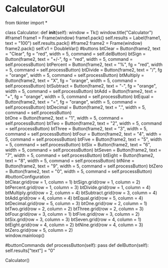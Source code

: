 # CalculatorGUI
from tkinter import *

class Calculator:
    def __init__(self):
        window = Tk()
        window.title("Calculator")
#frame1
        frame1 = Frame(window)
        frame1.pack()
        self.results = Label(frame1, text = "100")
        self.results.pack()
#frame2
        frame2 = Frame(window)
        frame2.pack()
        self.v1 = DoubleVar()
#buttons
        btClear = Button(frame2, text = "Clear", fg = "red", width = 5,
                    command = self.delButton)
        btSign = Button(frame2, text = "+/-", fg = "red", width = 5,
                    command = self.processButton)
        btPercent = Button(frame2, text = "%", fg = "red", width = 5,
                    command = self.processButton)
        btDivide = Button(frame2, text = "/", fg = "orange", width = 5,
                    command = self.processButton)
        btMultiply = Button(frame2, text = "X", fg = "orange", width = 5,
                    command = self.processButton)
        btSubtract = Button(frame2, text = "-", fg = "orange", width = 5,
                    command = self.processButton)
        btAdd = Button(frame2, text = "+", fg = "orange", width = 5,
                    command = self.processButton)
        btEqual = Button(frame2, text = "=", fg = "orange", width = 5,
                    command = self.processButton)
        btDecimal = Button(frame2, text = ".", width = 5,
                           command = self.processButton)  
        btOne = Button(frame2, text = "1", width = 5,
                       command = self.processButton)
        btTwo = Button(frame2, text = "2", width = 5,
                       command = self.processButton)
        btThree = Button(frame2, text = "3", width = 5,
                         command = self.processButton)
        btFour = Button(frame2, text = "4", width = 5,
                        command = self.processButton)
        btFive = Button(frame2, text = "5", width = 5,
                        command = self.processButton)
        btSix = Button(frame2, text = "6", width = 5,
                       command = self.processButton)
        btSeven = Button(frame2, text = "7", width = 5,
                         command = self.processButton)
        btEight = Button(frame2, text = "8", width = 5,
                         command = self.processButton)
        btNine = Button(frame2, text = "9", width = 5,
                        command = self.processButton)
        btZero = Button(frame2, text = "0", width = 5,
                        command = self.processButton)
#buttonConfiguration        
        btClear.grid(row = 1, column = 1)
        btSign.grid(row = 1, column = 2)
        btPercent.grid(row = 1, column = 3)
        btDivide.grid(row = 1, column = 4)
        btMultiply.grid(row = 2, column = 4)
        btSubtract.grid(row = 3, column = 4)
        btAdd.grid(row = 4, column = 4)
        btEqual.grid(row = 5, column = 4)
        btDecimal.grid(row = 5, column = 3)
        btOne.grid(row = 2, column = 1)
        btTwo.grid(row = 2, column = 2)
        btThree.grid(row = 2, column = 3)
        btFour.grid(row = 3, column = 1)
        btFive.grid(row = 3, column = 2)
        btSix.grid(row = 3, column = 3)
        btSeven.grid(row = 4, column = 1)
        btEight.grid(row = 4, column = 2)
        btNine.grid(row = 4, column = 3)
        btZero.grid(row = 5, column = 2)        
        window.mainloop()

#buttonCommands
    def processButton(self):
        pass
    def delButton(self):
        self.results["text"] = "0"

Calculator()

